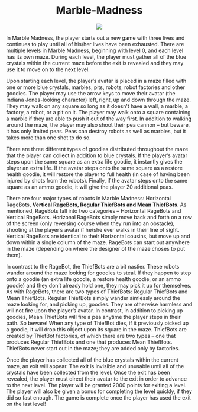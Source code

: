 <h1 align = "center"> Marble-Madness </h1>

<p align = "center">
  <img src = https://github.com/user-attachments/assets/b2d9e27c-7a2b-42ff-b960-62c8e9259b54>
</p>

In Marble Madness, the player starts out a new game with three lives and continues to
play until all of his/her lives have been exhausted. There are multiple levels in Marble
Madness, beginning with level 0, and each level has its own maze. During each level, the
player must gather all of the blue crystals within the current maze before the exit is
revealed and they may use it to move on to the next level.

Upon starting each level, the player’s avatar is placed in a maze filled with one or more
blue crystals, marbles, pits, robots, robot factories and other goodies. The player may use
the arrow keys to move their avatar (the Indiana Jones-looking character) left, right, up
and down through the maze. They may walk on any square so long as it doesn’t have a
wall, a marble, a factory, a robot, or a pit on it. The player may walk onto a square
containing a marble if they are able to push it out of the way first. In addition to walking
around the maze, the player may also shoot their pea cannon – but beware, it has only
limited peas. Peas can destroy robots as well as marbles, but it takes more than one shot
to do so.

There are three different types of goodies distributed throughout the maze that the player
can collect in addition to blue crystals. If the player’s avatar steps upon the same square
as an extra life goodie, it instantly gives the player an extra life. If the avatar steps onto
the same square as a restore health goodie, it will restore the player to full health (in case
of having been injured by shots from the robots). Finally, if the avatar steps onto the same
square as an ammo goodie, it will give the player 20 additional peas.

There are four major types of robots in Marble Madness: Horizontal RageBots, **Vertical
RageBots, Regular ThiefBots and Mean ThiefBots**. 
As mentioned, RageBots fall into two categories – Horizontal RageBots and Vertical
RageBots. Horizonal RageBots simply move back and forth on a row of the screen (only
reversing course when they run into an obstacle), shooting at the player’s avatar if he/she
ever walks in their line of sight. Vertical RageBots are identical to their Horizontal
cousins, but move up and down within a single column of the maze. RageBots can start
out anywhere in the maze (depending on where the designer of the maze choses to put
them).

In contrast to the RageBot, the ThiefBots are a bit nastier. These robots wander around
the maze looking for goodies to steal. If they happen to step onto a goodie (an extra life
goodie, a restore health goodie, or an ammo goodie) and they don’t already hold one,
they may pick it up for themselves. As with RageBots, there are two types of ThiefBots:
Regular ThiefBots and Mean ThiefBots. Regular ThiefBots simply wander aimlessly
around the maze looking for, and picking up, goodies. They are otherwise harmless and
will not fire upon the player’s avatar. In contrast, in addition to picking up goodies, Mean
ThiefBots will fire a pea anytime the player steps in their path. So beware! When any
type of ThiefBot dies, if it previously picked up a goodie, it will drop this object upon its
square in the maze. ThiefBots are created by ThiefBot factories, of which there are two types – one that
produces Regular ThiefBots and one that produces Mean ThiefBots. ThiefBots never
start out in the maze; they are added only by factories.

Once the player has collected all of the blue crystals within the current maze, an exit will
appear. The exit is invisible and unusable until all of the crystals have been collected
from the level. Once the exit has been revealed, the player must direct their avatar to the
exit in order to advance to the next level. The player will be granted 2000 points for
exiting a level. The player will also be given a bonus for completing the level quickly, if
they did so fast enough. The game is complete once the player has used the exit on the
last level!
